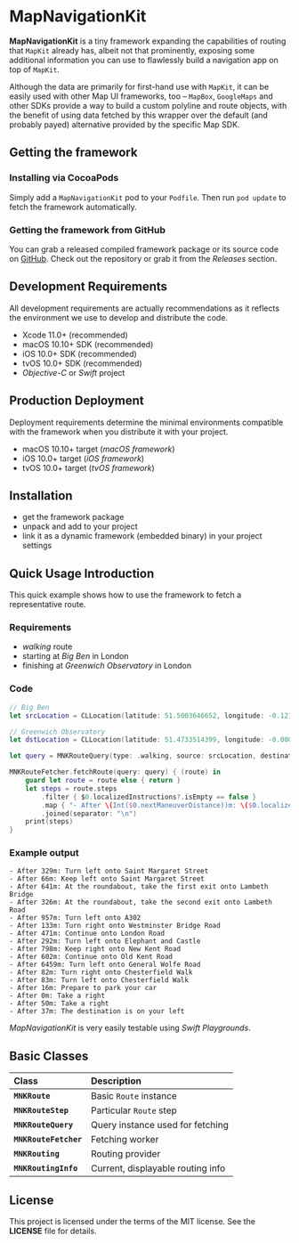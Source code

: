 # MapNavigationKit

**MapNavigationKit** is a tiny framework expanding the capabilities of routing that `MapKit` already has, albeit not that prominently, exposing some additional information you can use to flawlessly build a navigation app on top of `MapKit`.

Although the data are primarily for first-hand use with `MapKit`, it can be easily used with other Map UI frameworks, too – `MapBox`, `GoogleMaps` and other SDKs provide a way to build a custom polyline and route objects, with the benefit of using data fetched by this wrapper over the default (and probably payed) alternative provided by the specific Map SDK.

## Getting the framework

### Installing via CocoaPods

Simply add a `MapNavigationKit` pod to your `Podfile`. Then run `pod update` to fetch the framework automatically.

### Getting the framework from GitHub

You can grab a released compiled framework package or its source code on [GitHub](https://github.com/username0x0a/MapNavigationKit). Check out the repository or grab it from the _Releases_ section.

## Development Requirements

All development requirements are actually recommendations as it reflects the environment we use to develop and distribute the code.

- Xcode 11.0+ (recommended)
- macOS 10.10+ SDK (recommended)
- iOS 10.0+ SDK (recommended)
- tvOS 10.0+ SDK (recommended)
- _Objective-C_ or _Swift_ project

## Production Deployment

Deployment requirements determine the minimal environments compatible with the framework when you distribute it with your project.

- macOS 10.10+ target (_macOS framework_)
- iOS 10.0+ target (_iOS framework_)
- tvOS 10.0+ target (_tvOS framework_)

## Installation

- get the framework package
- unpack and add to your project
- link it as a dynamic framework (embedded binary) in your project settings

## Quick Usage Introduction

This quick example shows how to use the framework to fetch a representative route.

### Requirements

- _walking_ route
- starting at _Big Ben_ in London
- finishing at _Greenwich Observatory_ in London

### Code

```swift
// Big Ben
let srcLocation = CLLocation(latitude: 51.5003646652, longitude: -0.1214328476)

// Greenwich Observatory
let dstLocation = CLLocation(latitude: 51.4733514399, longitude: -0.00088499646)

let query = MNKRouteQuery(type: .walking, source: srcLocation, destination: dstLocation)

MNKRouteFetcher.fetchRoute(query: query) { (route) in
	guard let route = route else { return }
	let steps = route.steps
		.filter { $0.localizedInstructions?.isEmpty == false }
		.map { "- After \(Int($0.nextManeuverDistance))m: \($0.localizedInstructions!)" }
		.joined(separator: "\n")
	print(steps)
}
```

### Example output

```
- After 329m: Turn left onto Saint Margaret Street
- After 66m: Keep left onto Saint Margaret Street
- After 641m: At the roundabout, take the first exit onto Lambeth Bridge
- After 326m: At the roundabout, take the second exit onto Lambeth Road
- After 957m: Turn left onto A302
- After 133m: Turn right onto Westminster Bridge Road
- After 471m: Continue onto London Road
- After 292m: Turn left onto Elephant and Castle
- After 798m: Keep right onto New Kent Road
- After 602m: Continue onto Old Kent Road
- After 6459m: Turn left onto General Wolfe Road
- After 82m: Turn right onto Chesterfield Walk
- After 83m: Turn left onto Chesterfield Walk
- After 16m: Prepare to park your car
- After 0m: Take a right
- After 50m: Take a right
- After 37m: The destination is on your left
```

*MapNavigationKit* is very easily testable using _Swift Playgrounds_.

## Basic Classes

Class                    | Description
:------------------------|:---------------------
**`MNKRoute`**           | Basic `Route` instance
**`MNKRouteStep`**       | Particular `Route` step
**`MNKRouteQuery`**      | Query instance used for fetching
**`MNKRouteFetcher`**    | Fetching worker
**`MNKRouting`**         | Routing provider
**`MNKRoutingInfo`**     | Current, displayable routing info

## License

This project is licensed under the terms of the MIT license. See the **LICENSE** file for details.
